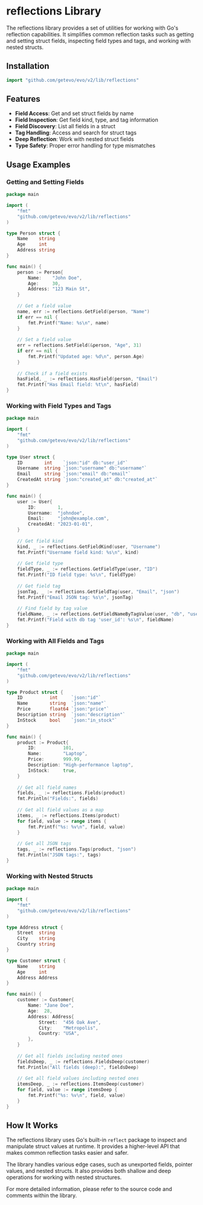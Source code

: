 # reflections Library

The reflections library provides a set of utilities for working with Go's reflection capabilities. It simplifies common reflection tasks such as getting and setting struct fields, inspecting field types and tags, and working with nested structs.

## Installation

```go
import "github.com/getevo/evo/v2/lib/reflections"
```

## Features

- **Field Access**: Get and set struct fields by name
- **Field Inspection**: Get field kind, type, and tag information
- **Field Discovery**: List all fields in a struct
- **Tag Handling**: Access and search for struct tags
- **Deep Reflection**: Work with nested struct fields
- **Type Safety**: Proper error handling for type mismatches

## Usage Examples

### Getting and Setting Fields

```go
package main

import (
    "fmt"
    "github.com/getevo/evo/v2/lib/reflections"
)

type Person struct {
    Name    string
    Age     int
    Address string
}

func main() {
    person := Person{
        Name:    "John Doe",
        Age:     30,
        Address: "123 Main St",
    }
    
    // Get a field value
    name, err := reflections.GetField(person, "Name")
    if err == nil {
        fmt.Printf("Name: %s\n", name)
    }
    
    // Set a field value
    err = reflections.SetField(&person, "Age", 31)
    if err == nil {
        fmt.Printf("Updated age: %d\n", person.Age)
    }
    
    // Check if a field exists
    hasField, _ := reflections.HasField(person, "Email")
    fmt.Printf("Has Email field: %t\n", hasField)
}
```

### Working with Field Types and Tags

```go
package main

import (
    "fmt"
    "github.com/getevo/evo/v2/lib/reflections"
)

type User struct {
    ID        int    `json:"id" db:"user_id"`
    Username  string `json:"username" db:"username"`
    Email     string `json:"email" db:"email"`
    CreatedAt string `json:"created_at" db:"created_at"`
}

func main() {
    user := User{
        ID:        1,
        Username:  "johndoe",
        Email:     "john@example.com",
        CreatedAt: "2023-01-01",
    }
    
    // Get field kind
    kind, _ := reflections.GetFieldKind(user, "Username")
    fmt.Printf("Username field kind: %s\n", kind)
    
    // Get field type
    fieldType, _ := reflections.GetFieldType(user, "ID")
    fmt.Printf("ID field type: %s\n", fieldType)
    
    // Get field tag
    jsonTag, _ := reflections.GetFieldTag(user, "Email", "json")
    fmt.Printf("Email JSON tag: %s\n", jsonTag)
    
    // Find field by tag value
    fieldName, _ := reflections.GetFieldNameByTagValue(user, "db", "user_id")
    fmt.Printf("Field with db tag 'user_id': %s\n", fieldName)
}
```

### Working with All Fields and Tags

```go
package main

import (
    "fmt"
    "github.com/getevo/evo/v2/lib/reflections"
)

type Product struct {
    ID          int     `json:"id"`
    Name        string  `json:"name"`
    Price       float64 `json:"price"`
    Description string  `json:"description"`
    InStock     bool    `json:"in_stock"`
}

func main() {
    product := Product{
        ID:          101,
        Name:        "Laptop",
        Price:       999.99,
        Description: "High-performance laptop",
        InStock:     true,
    }
    
    // Get all field names
    fields, _ := reflections.Fields(product)
    fmt.Println("Fields:", fields)
    
    // Get all field values as a map
    items, _ := reflections.Items(product)
    for field, value := range items {
        fmt.Printf("%s: %v\n", field, value)
    }
    
    // Get all JSON tags
    tags, _ := reflections.Tags(product, "json")
    fmt.Println("JSON tags:", tags)
}
```

### Working with Nested Structs

```go
package main

import (
    "fmt"
    "github.com/getevo/evo/v2/lib/reflections"
)

type Address struct {
    Street  string
    City    string
    Country string
}

type Customer struct {
    Name    string
    Age     int
    Address Address
}

func main() {
    customer := Customer{
        Name: "Jane Doe",
        Age:  28,
        Address: Address{
            Street:  "456 Oak Ave",
            City:    "Metropolis",
            Country: "USA",
        },
    }
    
    // Get all fields including nested ones
    fieldsDeep, _ := reflections.FieldsDeep(customer)
    fmt.Println("All fields (deep):", fieldsDeep)
    
    // Get all field values including nested ones
    itemsDeep, _ := reflections.ItemsDeep(customer)
    for field, value := range itemsDeep {
        fmt.Printf("%s: %v\n", field, value)
    }
}
```

## How It Works

The reflections library uses Go's built-in `reflect` package to inspect and manipulate struct values at runtime. It provides a higher-level API that makes common reflection tasks easier and safer.

The library handles various edge cases, such as unexported fields, pointer values, and nested structs. It also provides both shallow and deep operations for working with nested structures.

For more detailed information, please refer to the source code and comments within the library.